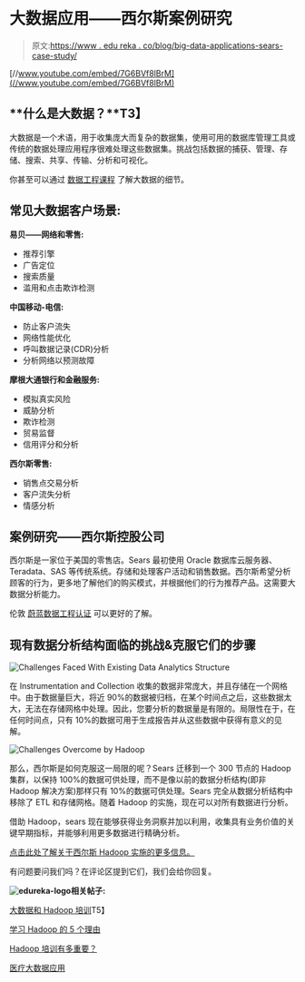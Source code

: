 # 大数据应用——西尔斯案例研究

> 原文:[https://www . edu reka . co/blog/big-data-applications-sears-case-study/](https://www.edureka.co/blog/big-data-applications-sears-case-study/)

[//www.youtube.com/embed/7G6BVf8lBrM](//www.youtube.com/embed/7G6BVf8lBrM)

## **什么是大数据？**T3】

大数据是一个术语，用于收集庞大而复杂的数据集，使用可用的数据库管理工具或传统的数据处理应用程序很难处理这些数据集。挑战包括数据的捕获、管理、存储、搜索、共享、传输、分析和可视化。

你甚至可以通过 [数据工程课程](https://www.edureka.co/microsoft-azure-data-engineering-certification-course) 了解大数据的细节。

## **常见大数据客户场景:**

**易贝——网络和零售:**

*   推荐引擎
*   广告定位
*   搜索质量
*   滥用和点击欺诈检测

**中国移动-电信:**

*   防止客户流失
*   网络性能优化
*   呼叫数据记录(CDR)分析
*   分析网络以预测故障

**摩根大通银行和金融服务:**

*   模拟真实风险
*   威胁分析
*   欺诈检测
*   贸易监督
*   信用评分和分析

**西尔斯零售:**

*   销售点交易分析
*   客户流失分析
*   情感分析

## **案例研究——西尔斯控股公司**

西尔斯是一家位于美国的零售店。Sears 最初使用 Oracle 数据库云服务器、Teradata、SAS 等传统系统。存储和处理客户活动和销售数据。西尔斯希望分析顾客的行为，更多地了解他们的购买模式，并根据他们的行为推荐产品。这需要大数据分析能力。

伦敦 [蔚蓝数据工程认证](https://www.edureka.co/microsoft-azure-data-engineering-certification-course-london) 可以更好的了解。

## **现有数据分析结构面临的挑战&克服它们的步骤**

![Challenges Faced With Existing Data Analytics Structure](../Images/05b9253be3acfd33584db8a57a2d4c82.png "Challenges Faced With Existing Data Analytics Structure")

在 Instrumentation and Collection 收集的数据非常庞大，并且存储在一个网格中。由于数据量巨大，将近 90%的数据被归档，在某个时间点之后，这些数据太大，无法在存储网格中处理。因此，您要分析的数据量是有限的。局限性在于，在任何时间点，只有 10%的数据可用于生成报告并从这些数据中获得有意义的见解。

![Challenges Overcome by Hadoop](../Images/cb14308f5f3118145cf3878942ecbadb.png "Challenges Overcome by Hadoop")

那么，西尔斯是如何克服这一局限的呢？Sears 迁移到一个 300 节点的 Hadoop 集群，以保持 100%的数据可供处理，而不是像以前的数据分析结构(即非 Hadoop 解决方案)那样只有 10%的数据可供处理。Sears 完全从数据分析结构中移除了 ETL 和存储网格。随着 Hadoop 的实施，现在可以对所有数据进行分析。

借助 Hadoop，sears 现在能够获得业务洞察并加以利用，收集具有业务价值的关键早期指标，并能够利用更多数据进行精确分析。

[点击此处了解关于西尔斯 Hadoop 实施的更多信息。](http://www.informationweek.com/it-leadership/why-sears-is-going-all-in-on-hadoop/d/d-id/1107038)

有问题要问我们吗？在评论区提到它们，我们会给你回复。

**![edureka-logo](../Images/a59ab1b5d2aba52b4c0bd257df011d2f.png)相关帖子:**

[大数据和 Hadoop 培训](https://www.edureka.co/big-data-and-hadoop)T5】

[学习 Hadoop 的 5 个理由](https://www.edureka.co/blog/5-reasons-to-learn-hadoop "5 Reasons to Learn Hadoop")

[Hadoop 培训有多重要？](https://www.edureka.co/blog/how-essential-is-hadoop-training/ "How essential is Hadoop Training")

[医疗大数据应用](https://www.edureka.co/blog/big-data-applications-in-healthcare/ "Big Data Applications in Healthcare")